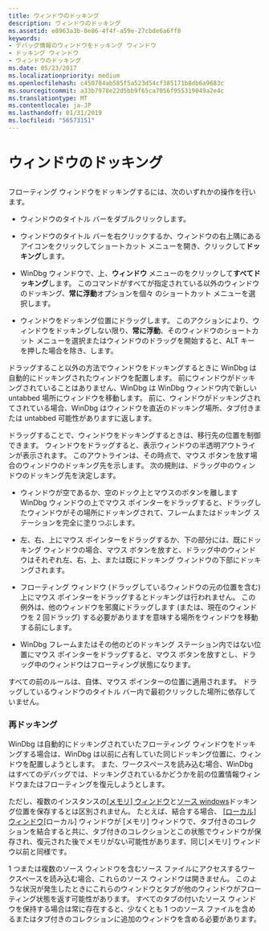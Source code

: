 ```yaml
---
title: ウィンドウのドッキング
description: ウィンドウのドッキング
ms.assetid: e8963a3b-0e86-4f4f-a59e-27cbde6a6ff8
keywords:
- デバッグ情報のウィンドウをドッキング ウィンドウ
- ドッキング ウィンドウ
- ウィンドウのドッキング
ms.date: 05/23/2017
ms.localizationpriority: medium
ms.openlocfilehash: c450704ab585f5a523d54cf385171b8db6a9683c
ms.sourcegitcommit: a33b7978e22d5bb9f65ca7056f955319049a2e4c
ms.translationtype: MT
ms.contentlocale: ja-JP
ms.lasthandoff: 01/31/2019
ms.locfileid: "56573151"
---
```

# <a name="docking-a-window"></a>ウィンドウのドッキング


## <span id="ddk_docking_a_window_dbg"></span><span id="DDK_DOCKING_A_WINDOW_DBG"></span>


フローティング ウィンドウをドッキングするには、次のいずれかの操作を行います。

-   ウィンドウのタイトル バーをダブルクリックします。

-   ウィンドウのタイトル バーを右クリックするか、ウィンドウの右上隅にあるアイコンをクリックしてショートカット メニューを開き、クリックして**ドッキング**します。

-   WinDbg ウィンドウで、上、**ウィンドウ** メニューのをクリックして**すべてドッキング**します。 このコマンドがすべてが指定されている以外のウィンドウのドッキング、**常に浮動**オプションを個々 のショートカット メニューを選択します。

-   ウィンドウをドッキング位置にドラッグします。 このアクションにより、ウィンドウをドッキングしない限り、**常に浮動**、そのウィンドウのショートカット メニューを選択またはウィンドウのドラッグを開始すると、ALT キーを押した場合を除き、します。

ドラッグすること以外の方法でウィンドウをドッキングするときに WinDbg は自動的にドッキングされたウィンドウを配置します。 前にウィンドウがドッキングされていることはありません、WinDbg は WinDbg ウィンドウ内で新しい untabbed 場所にウィンドウを移動します。 前に、ウィンドウがドッキングされてされている場合、WinDbg はウィンドウを直近のドッキング場所、タブ付きまたは untabbed 可能性がありますに返します。

ドラッグすることで、ウィンドウをドッキングするときは、移行先の位置を制御できます。 ウィンドウをドラッグすると、表示ウィンドウの半透明アウトラインが表示されます。 このアウトラインは、その時点で、マウス ボタンを放す場合のウィンドウのドッキング先を示します。 次の規則は、ドラッグ中のウィンドウのドッキング先を決定します。

-   ウィンドウが空であるか、空のドック上とマウスのボタンを離します WinDbg ウィンドウの上でマウス ポインターをドラッグすると、ドラッグしたウィンドウがその場所にドッキングされて、フレームまたはドッキング ステーションを完全に塗りつぶします。

-   左、右、上にマウス ポインターをドラッグするか、下の部分には、既にドッキング ウィンドウの場合、マウス ボタンを放すと、ドラッグ中のウィンドウはそれぞれ左、右、上、または既にドッキング ウィンドウの下部にドッキングされます。

-   フローティング ウィンドウ (ドラッグしているウィンドウの元の位置を含む) 上にマウス ポインターをドラッグするとドッキングは行われません。 この例外は、他のウィンドウを邪魔にドラッグします (または、現在のウィンドウを 2 回ドラッグ) する必要がありますを意味する場所をウィンドウを移動する前にします。

-   WinDbg フレームまたはその他のどのドッキング ステーション内ではない位置にマウス ポインターをドラッグすると、マウス ボタンを放すとし、ドラッグ中のウィンドウはフローティング状態になります。

すべての前のルールは、自体、マウス ポインターの位置に適用されます。 ドラッグしているウィンドウのタイトル バー内で最初クリックした場所に依存していません。

### <a name="span-idredockingspanspan-idredockingspanre-docking"></a><span id="re_docking"></span><span id="RE_DOCKING"></span>再ドッキング

WinDbg は自動的にドッキングされていたフローティング ウィンドウをドッキングする場合は、WinDbg は以前に占有していた同じドッキング位置に、ウィンドウを配置しようとします。 また、ワークスペースを読み込む場合、WinDbg はすべてのデバッグでは、ドッキングされているかどうかを前の位置情報ウィンドウまたはフローティングを復元しようとします。

ただし、複数のインスタンスの[[メモリ] ウィンドウ](memory-window.md)と[ソース windows](source-window.md)ドッキング位置を保存するとは区別されません。 たとえば、結合する場合、 [[ローカル] ウィンドウ](locals-window.md)[ローカル] ウィンドウが [メモリ] ウィンドウで、タブ付きのコレクションを結合すると共に、タブ付きのコレクションとこの状態でウィンドウが保存され、復元された後でメモリがない可能性があります、同じ[メモリ] ウィンドウ以前と同様です。

1 つまたは複数のソース ウィンドウを含むソース ファイルにアクセスするワークスペースを読み込む場合、これらのソース ウィンドウは開きません。 このような状況が発生したときにこれらのウィンドウとタブが他のウィンドウがフローティング状態を返す可能性があります。 すべてのタブの付いたソース ウィンドウを保持する場合は常に存在すると、少なくとも 1 つのソース ファイルを含めるまたはタブ付きのコレクションに追加のウィンドウを含める必要があります。

 

 





